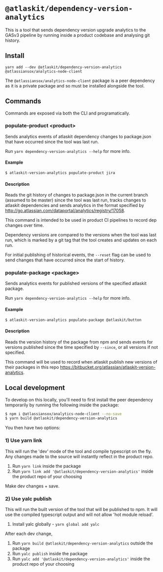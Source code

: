 # `@atlaskit/dependency-version-analytics`

This is a tool that sends dependency version upgrade analytics to the GASv3 pipeline by running inside a product codebase and analysing git history.

## Install

`yarn add --dev @atlaskit/dependency-version-analytics @atlassiansox/analytics-node-client`

The `@atlassiansox/analytics-node-client` package is a peer dependency as it is a private package and so must be installed alongside the tool.

## Commands

Commands are exposed via both the CLI and programatically.

### populate-product \<product>

Sends analytics events of atlaskit dependency changes to package.json that have occurred since the tool was last run.

Run `yarn dependency-version-analytics --help` for more info.

#### Example

```sh
$ atlaskit-version-analytics populate-product jira
```

#### Description

Reads the git history of changes to package.json in the current branch (assumed to be master) since the tool was last run, tracks changes to atlaskit dependencies and sends analytics in the format specified by http://go.atlassian.com/dataportal/analytics/registry/17058.

This command is intended to be used in product CI pipelines to record dep changes over time.

Dependency versions are compared to the versions when the tool was last run, which is marked by a git tag that the tool creates and updates on each run.

For initial publishing of historical events, the `--reset` flag can be used to send changes that have occurred since the start of history.

### populate-package \<package>

Sends analytics events for published versions of the specified atlaskit package.

Run `yarn dependency-version-analytics --help` for more info.

#### Example

```sh
$ atlaskit-version-analytics populate-package @atlaskit/button
```

#### Description

Reads the version history of the package from npm and sends events for versions published since the time specified by `--since`, or all versions if not specified.

This command will be used to record when atlaskit publish new versions of their packages in this repo https://bitbucket.org/atlassian/atlaskit-version-analytics.

## Local development

To develop on this locally, you'll need to first install the peer dependency temporarily by running the following inside the package:

```sh
$ npm i @atlassiansox/analytics-node-client --no-save
$ yarn build @atlaskit/dependency-version-analytics
```

You then have two options:

### 1) Use yarn link

This will run the 'dev' mode of the tool and compile typescript on the fly. Any changes made to the source will instantly reflect in the product repo.

1. Run `yarn link` inside the package
2. Run `yarn link add '@atlaskit/dependency-version-analytics'` inside the product repo of your choosing

Make dev changes + save.

### 2) Use yalc publish

This will run the built version of the tool that will be published to npm. It will use the compiled typescript output and will not allow 'hot module reload'.

1. Install yalc globally - `yarn global add yalc`

After each dev change,

1. Run `yarn build @atlaskit/dependency-version-analytics` outside the package
2. Run `yalc publish` inside the package
3. Run `yalc add '@atlaskit/dependency-version-analytics'` inside the product repo of your choosing
